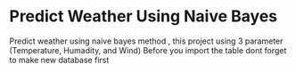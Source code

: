 # Predict Weather Using Naive Bayes
Predict weather using naive bayes method , this project using 3 parameter (Temperature, Humadity, and Wind)
Before you import the table dont forget to make new database first
